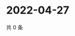 # 2022-04-27

共 0 条

<!-- BEGIN WEIBO -->
<!-- 最后更新时间 Wed Apr 27 2022 05:01:20 GMT+0800 (China Standard Time) -->

<!-- END WEIBO -->
